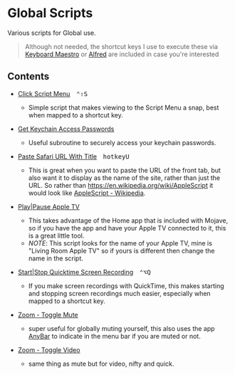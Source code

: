 # Global Scripts

Various scripts for Global use.

> Although not needed, the shortcut keys I use to execute these via [Keyboard Maestro][kmapp] or [Alfred][alfredapp] are included in case you're interested

## Contents

- [Click Script Menu](./Click-Script-Menu.applescript)&emsp;<kbd>⌃</kbd><kbd>⇧</kbd><kbd>S</kbd>
  - Simple script that makes viewing to the Script Menu a snap, best when mapped to a shortcut key.

- [Get Keychain Access Passwords][eb8aab1d]
  - Useful subroutine to securely access your keychain passwords.

- [Paste Safari URL With Title](./Paste-Safari-URL-With-Title.applescript)&emsp;<kbd>hotkey</kbd><kbd>U</kbd>
  - This is great when you want to paste the URL of the front tab, but also want it to display as the name of the site, rather than just the URL. So rather than https://en.wikipedia.org/wiki/AppleScript it would look like [AppleScript - Wikipedia](https://en.wikipedia.org/wiki/AppleScript).

- [Play|Pause Apple TV](./Play|Pause-Apple-TV.applescript)
  - This takes advantage of the Home app that is included with Mojave, so if you have the app and have your Apple TV connected to it, this is a great little tool.
  - _NOTE_: This script looks for the name of your Apple TV, mine is "Living Room Apple TV" so if yours is different then change the name in the script.

- [Start|Stop Quicktime Screen Recording](./Start|Stop-Quicktime-Screen-Recording.applescript)&emsp;<kbd>⌃</kbd><kbd>⌥</kbd><kbd>Q</kbd>
  - If you make screen recordings with QuickTime, this makes starting and stopping screen recordings much easier, especially when mapped to a shortcut key.
  
- [Zoom - Toggle Mute][hdjkasdf]
  - super useful for globally muting yourself, this also uses the app [AnyBar][anybar] to indicate in the menu bar if you are muted or not.

- [Zoom - Toggle Video][ndhjskas]
  - same thing as mute but for video, nifty and quick.


[kmapp]: https://www.keyboardmaestro.com/
[alfredapp]: https://www.alfredapp.com/
[anybar]: https://github.com/tonsky/AnyBar
[eb8aab1d]: ./Get-Keychain-Access-Passwords.applescript
[hdjkasdf]: ./zoom-toggle-mute.applescript
[ndhjskas]: ./zoom-toggle-video.applescript
